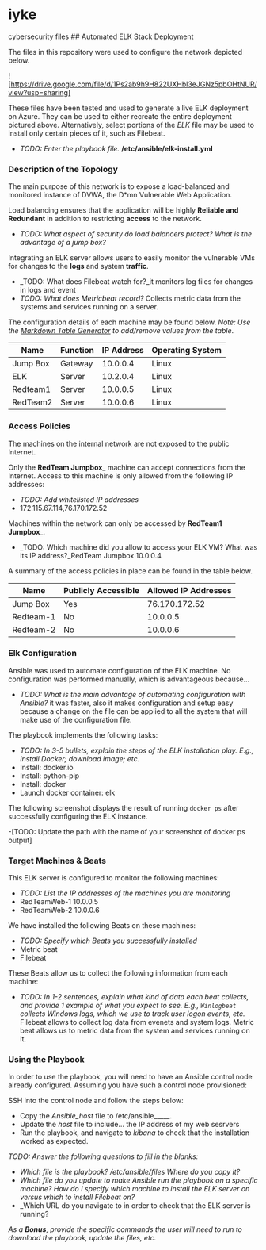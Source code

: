 # iyke
cybersecurity files ## Automated ELK Stack Deployment

The files in this repository were used to configure the network depicted below.

![https://drive.google.com/file/d/1Ps2ab9h9H822UXHbl3eJGNz5pbOHtNUR/view?usp=sharing]

These files have been tested and used to generate a live ELK deployment on Azure. They can be used to either recreate the entire deployment pictured above. Alternatively, select portions of the _ELK_ file may be used to install only certain pieces of it, such as Filebeat.

  - _TODO: Enter the playbook file._ **/etc/ansible/elk-install.yml**

### Description of the Topology

The main purpose of this network is to expose a load-balanced and monitored instance of DVWA, the D*mn Vulnerable Web Application.

Load balancing ensures that the application will be highly __Reliable and Redundant__ in addition to restricting __access__ to the network.
- _TODO: What aspect of security do load balancers protect? What is the advantage of a jump box?_

Integrating an ELK server allows users to easily monitor the vulnerable VMs for changes to the __logs__ and system __traffic__.
- _TODO: What does Filebeat watch for?_it monitors log files for changes in logs and event
- _TODO: What does Metricbeat record?_ Collects metric data from the systems and services running on a server.

The configuration details of each machine may be found below.
_Note: Use the [Markdown Table Generator](http://www.tablesgenerator.com/markdown_tables) to add/remove values from the table_.

| Name     | Function | IP Address | Operating System |
|----------|----------|------------|------------------|
| Jump Box | Gateway  | 10.0.0.4   | Linux            |
| ELK      | Server   | 10.2.0.4   | Linux            |
| Redteam1 | Server   | 10.0.0.5   | Linux            |
| RedTeam2 | Server   | 10.0.0.6   | Linux            |

### Access Policies

The machines on the internal network are not exposed to the public Internet. 

Only the __RedTeam Jumpbox___ machine can accept connections from the Internet. Access to this machine is only allowed from the following IP addresses:
- _TODO: Add whitelisted IP addresses_
- 172.115.67.114,76.170.172.52

Machines within the network can only be accessed by __RedTeam1 Jumpbox___.
- _TODO: Which machine did you allow to access your ELK VM? What was its IP address?_RedTeam Jumpbox 10.0.0.4

A summary of the access policies in place can be found in the table below.

| Name     | Publicly Accessible | Allowed IP Addresses |
|----------|---------------------|----------------------|
| Jump Box | Yes                 | 76.170.172.52        |
| Redteam-1| No                  | 10.0.0.5             |
| Redteam-2| No                  | 10.0.0.6             |

### Elk Configuration

Ansible was used to automate configuration of the ELK machine. No configuration was performed manually, which is advantageous because...
- _TODO: What is the main advantage of automating configuration with Ansible?_ it was faster, also it makes configuration and setup easy because a change on the file can be applied to all the system that will make use of the configuration file. 

The playbook implements the following tasks:
- _TODO: In 3-5 bullets, explain the steps of the ELK installation play. E.g., install Docker; download image; etc._
- Install: docker.io
- Install: python-pip
- Install: docker
- Launch docker container: elk

The following screenshot displays the result of running `docker ps` after successfully configuring the ELK instance.

-[TODO: Update the path with the name of your screenshot of docker ps output]

### Target Machines & Beats
This ELK server is configured to monitor the following machines:
- _TODO: List the IP addresses of the machines you are monitoring_
- RedTeamWeb-1 10.0.0.5
- RedTeamWeb-2 10.0.0.6

We have installed the following Beats on these machines:
- _TODO: Specify which Beats you successfully installed_
- Metric beat
- Filebeat

These Beats allow us to collect the following information from each machine:
- _TODO: In 1-2 sentences, explain what kind of data each beat collects, and provide 1 example of what you expect to see. E.g., `Winlogbeat` collects Windows logs, which we use to track user logon events, etc._
Filebeat allows to collect log data from evenets and system logs.
Metric beat allows us to metric data from the system and services running on it.

### Using the Playbook
In order to use the playbook, you will need to have an Ansible control node already configured. Assuming you have such a control node provisioned: 

SSH into the control node and follow the steps below:
- Copy the _Ansible_host_ file to /etc/ansible_____.
- Update the _host_ file to include... the IP address of my web sesrvers
- Run the playbook, and navigate to _kibana_ to check that the installation worked as expected.

_TODO: Answer the following questions to fill in the blanks:_
- _Which file is the playbook? /etc/ansible/files Where do you copy it?_
- _Which file do you update to make Ansible run the playbook on a specific machine? How do I specify which machine to install the ELK server on versus which to install Filebeat on?_
- _Which URL do you navigate to in order to check that the ELK server is running?

_As a **Bonus**, provide the specific commands the user will need to run to download the playbook, update the files, etc._

